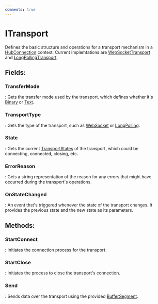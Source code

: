 ```yaml
---
comments: true
---
```

# ITransport

Defines the basic structure and operations for a transport mechanism in a [HubConnection](../SignalR/HubConnection.md) context. Current implemtations are [WebSocketTransport](../Transports/WebSocketTransport.md) and [LongPollingTransport](../Transports/LongPollingTransport.md). 

## **Fields**:
### **TransferMode**
: Gets the transfer mode used by the transport, which defines whether it's [Binary](../SignalR/TransferModes.md#binary) or [Text](../SignalR/TransferModes.md#text). 
### **TransportType**
: Gets the type of the transport, such as [WebSocket](../SignalR/TransportTypes.md#websocket) or [LongPolling](../SignalR/TransportTypes.md#longpolling). 
### **State**
: Gets the current [TransportStates](../SignalR/TransportStates.md) of the transport, which could be connecting, connected, closing, etc. 
### **ErrorReason**
: Gets a string representation of the reason for any errors that might have occurred during the transport's operations. 
### **OnStateChanged**
: An event that's triggered whenever the state of the transport changes. It provides the previous state and the new state as its parameters. 
## **Methods**:

### **StartConnect**
: Initiates the connection process for the transport. 

### **StartClose**
: Initiates the process to close the transport's connection. 

### **Send**
: Sends data over the transport using the provided [BufferSegment](../Memory/BufferSegment.md). 